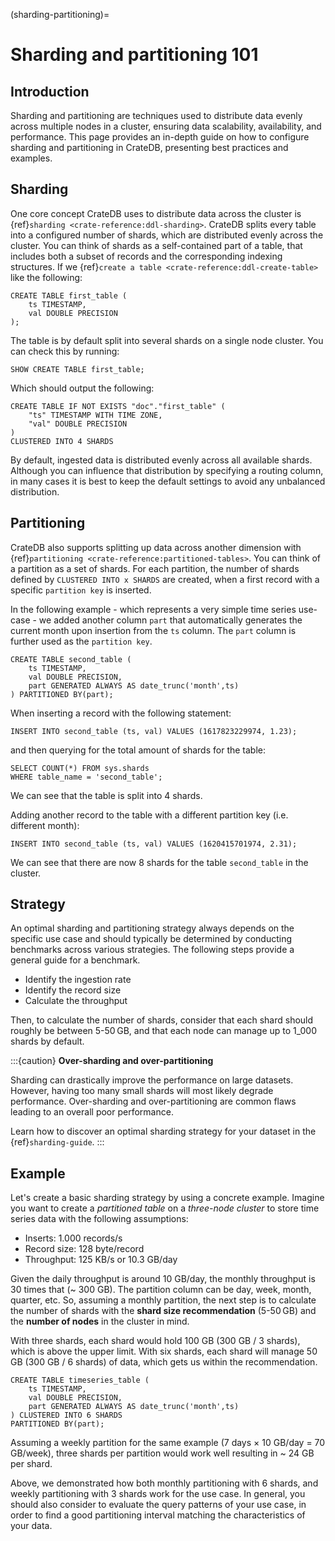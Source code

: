 (sharding-partitioning)=

# Sharding and partitioning 101

## Introduction

Sharding and partitioning are techniques used to distribute data evenly across
multiple nodes in a cluster, ensuring data scalability, availability, and performance.
This page provides an in-depth guide on how to configure sharding and partitioning in
CrateDB, presenting best practices and examples.

## Sharding

One core concept CrateDB uses to distribute data across the cluster is
{ref}`sharding <crate-reference:ddl-sharding>`. CrateDB splits every table into a
configured number of shards, which are distributed evenly across the cluster.
You can think of shards as a self-contained part of a table, that includes both
a subset of records and the corresponding indexing structures. If we
{ref}`create a table <crate-reference:ddl-create-table>` like the following:

```psql
CREATE TABLE first_table (
    ts TIMESTAMP,
    val DOUBLE PRECISION
);
```

The table is by default split into several shards on a single node cluster.
You can check this by running:

```psql
SHOW CREATE TABLE first_table;
```

Which should output the following:

```psql
CREATE TABLE IF NOT EXISTS "doc"."first_table" (
    "ts" TIMESTAMP WITH TIME ZONE,
    "val" DOUBLE PRECISION
)
CLUSTERED INTO 4 SHARDS
```

By default, ingested data is distributed evenly across all available shards.
Although you can influence that distribution by specifying a routing column, in
many cases it is best to keep the default settings to avoid any unbalanced distribution.

## Partitioning

CrateDB also supports splitting up data across another dimension with
{ref}`partitioning <crate-reference:partitioned-tables>`. You can think of a
partition as a set of shards. For each partition, the number of shards defined
by `CLUSTERED INTO x SHARDS` are created, when a first record with a specific
`partition key` is inserted.

In the following example - which represents a very simple time series use-case
\- we added another column `part` that automatically generates the current
month upon insertion from the `ts` column. The `part` column is further used
as the `partition key`.

```psql
CREATE TABLE second_table (
    ts TIMESTAMP,
    val DOUBLE PRECISION,
    part GENERATED ALWAYS AS date_trunc('month',ts)
) PARTITIONED BY(part);
```

When inserting a record with the following statement:

```psql
INSERT INTO second_table (ts, val) VALUES (1617823229974, 1.23);
```

and then querying for the total amount of shards for the table:

```psql
SELECT COUNT(*) FROM sys.shards
WHERE table_name = 'second_table';
```

We can see that the table is split into 4 shards.

Adding another record to the table with a different partition key (i.e. different
month):

```psql
INSERT INTO second_table (ts, val) VALUES (1620415701974, 2.31);
```

We can see that there are now 8 shards for the table `second_table` in the
cluster.

## Strategy

An optimal sharding and partitioning strategy always depends on the specific
use case and should typically be determined by conducting
benchmarks across various strategies. The following steps provide a general guide
for a benchmark.

- Identify the ingestion rate
- Identify the record size
- Calculate the throughput

Then, to calculate the number of shards, consider that each shard should
roughly be between 5-50 GB, and that each node can manage
up to 1_000 shards by default.

:::{caution}
**Over-sharding and over-partitioning**

Sharding can drastically improve the performance on large datasets.
However, having too many small shards will most likely degrade performance.
Over-sharding and over-partitioning are common flaws leading to an overall
poor performance.

Learn how to discover an optimal sharding strategy for your dataset
in the {ref}`sharding-guide`.
:::

## Example

Let's create a basic sharding strategy by using a concrete example. Imagine
you want to create a *partitioned table* on a *three-node cluster* to store
time series data with the following assumptions:

- Inserts: 1.000 records/s
- Record size: 128 byte/record
- Throughput: 125 KB/s or 10.3 GB/day

Given the daily throughput is around 10 GB/day, the monthly throughput is 30 times
that (~ 300 GB). The partition column can be day, week, month, quarter, etc. So,
assuming a monthly partition, the next step is to calculate the number of shards
with the **shard size recommendation** (5-50 GB) and the **number of nodes** in
the cluster in mind.

With three shards, each shard would hold 100 GB (300 GB / 3 shards), which is above
the upper limit. With six shards, each shard will manage 50 GB (300 GB / 6 shards)
of data, which gets us within the recommendation.

```psql
CREATE TABLE timeseries_table (
    ts TIMESTAMP,
    val DOUBLE PRECISION,
    part GENERATED ALWAYS AS date_trunc('month',ts)
) CLUSTERED INTO 6 SHARDS
PARTITIONED BY(part);
```

Assuming a weekly partition for the same example (7 days × 10 GB/day = 70 GB/week),
three shards per partition would work well resulting in ~ 24 GB per shard.

Above, we demonstrated how both monthly partitioning with 6 shards, and weekly
partitioning with 3 shards work for the use case. In general, you should also
consider to evaluate the query patterns of your use case, in order to find a
good partitioning interval matching the characteristics of your data.
